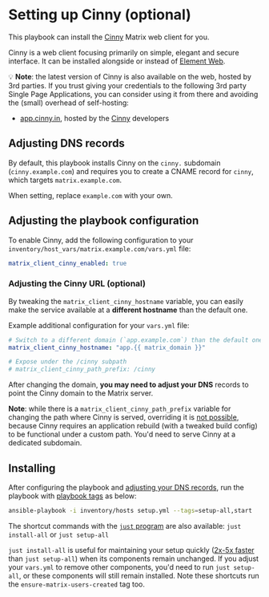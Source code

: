 # Setting up Cinny (optional)

This playbook can install the [Cinny](https://github.com/ajbura/cinny) Matrix web client for you.

Cinny is a web client focusing primarily on simple, elegant and secure interface. It can be installed alongside or instead of [Element Web](./configuring-playbook-client-element-web.md).

💡 **Note**: the latest version of Cinny is also available on the web, hosted by 3rd parties. If you trust giving your credentials to the following 3rd party Single Page Applications, you can consider using it from there and avoiding the (small) overhead of self-hosting:

- [app.cinny.in](https://app.cinny.in), hosted by the [Cinny](https://cinny.in/) developers

## Adjusting DNS records

By default, this playbook installs Cinny on the `cinny.` subdomain (`cinny.example.com`) and requires you to create a CNAME record for `cinny`, which targets `matrix.example.com`.

When setting, replace `example.com` with your own.

## Adjusting the playbook configuration

To enable Cinny, add the following configuration to your `inventory/host_vars/matrix.example.com/vars.yml` file:

```yaml
matrix_client_cinny_enabled: true
```

### Adjusting the Cinny URL (optional)

By tweaking the `matrix_client_cinny_hostname` variable, you can easily make the service available at a **different hostname** than the default one.

Example additional configuration for your `vars.yml` file:

```yaml
# Switch to a different domain (`app.example.com`) than the default one (`cinny.example.com`)
matrix_client_cinny_hostname: "app.{{ matrix_domain }}"

# Expose under the /cinny subpath
# matrix_client_cinny_path_prefix: /cinny
```

After changing the domain, **you may need to adjust your DNS** records to point the Cinny domain to the Matrix server.

**Note**: while there is a `matrix_client_cinny_path_prefix` variable for changing the path where Cinny is served, overriding it is [not possible](https://github.com/spantaleev/matrix-docker-ansible-deploy/issues/3701), because Cinny requires an application rebuild (with a tweaked build config) to be functional under a custom path. You'd need to serve Cinny at a dedicated subdomain.

## Installing

After configuring the playbook and [adjusting your DNS records](#adjusting-dns-records), run the playbook with [playbook tags](playbook-tags.md) as below:

<!-- NOTE: let this conservative command run (instead of install-all) to make it clear that failure of the command means something is clearly broken. -->
```sh
ansible-playbook -i inventory/hosts setup.yml --tags=setup-all,start
```

The shortcut commands with the [`just` program](just.md) are also available: `just install-all` or `just setup-all`

`just install-all` is useful for maintaining your setup quickly ([2x-5x faster](../CHANGELOG.md#2x-5x-performance-improvements-in-playbook-runtime) than `just setup-all`) when its components remain unchanged. If you adjust your `vars.yml` to remove other components, you'd need to run `just setup-all`, or these components will still remain installed. Note these shortcuts run the `ensure-matrix-users-created` tag too.
